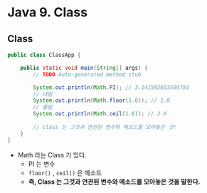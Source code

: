 # Java 9. Class



## Class

```java
public class ClassApp {

	public static void main(String[] args) {
		// TODO Auto-generated method stub

		System.out.println(Math.PI); // 3.141592653589793
		// 내림
		System.out.println(Math.floor(1.6)); // 1.0
		// 올림
		System.out.println(Math.ceil(1.6)); // 2.0
		
		// class 는 그것과 연관된 변수와 메소드를 모아놓은 것!
	}
}

```

- Math 라는 Class 가 있다.
  - PI 는 변수
  - `floor()` , `ceil()` 은 메소드
  - **즉, Class 는 그것과 연관된 변수와 메소드를 모아놓은 것을 말한다.**

